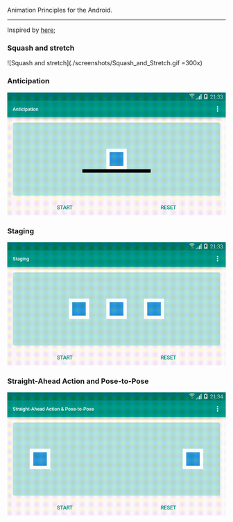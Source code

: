 Animation Principles for the Android.

---

Inspired by [here](https://cssanimation.rocks/principles/);

### Squash and stretch
![Squash and stretch](./screenshots/Squash_and_Stretch.gif =300x)

### Anticipation
![Anticipation](./screenshots/Anticipation.gif)

### Staging
![Staging](./screenshots/Staging.gif)

### Straight-Ahead Action and Pose-to-Pose
![Straight-Ahead Action and Pose-to-Pose](./screenshots/Straight-Ahead_Action_and_Pose-to-Pose.gif)